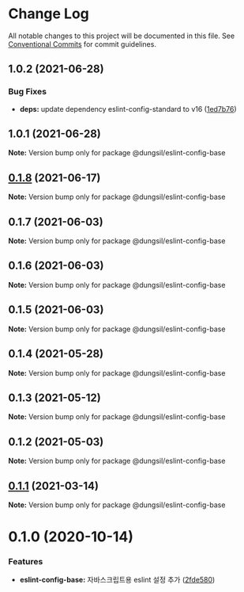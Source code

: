 # Change Log

All notable changes to this project will be documented in this file.
See [Conventional Commits](https://conventionalcommits.org) for commit guidelines.

## 1.0.2 (2021-06-28)


### Bug Fixes

* **deps:** update dependency eslint-config-standard to v16 ([1ed7b76](https://github.com/dungsil/my-config/commit/1ed7b76b45b57fd36762463a19746de26a2b30a1))





## 1.0.1 (2021-06-28)

**Note:** Version bump only for package @dungsil/eslint-config-base





## [0.1.8](https://github.com/dungsil/my-config/compare/@dungsil/eslint-config-base@0.1.7...@dungsil/eslint-config-base@0.1.8) (2021-06-17)

**Note:** Version bump only for package @dungsil/eslint-config-base






## 0.1.7 (2021-06-03)

**Note:** Version bump only for package @dungsil/eslint-config-base





## 0.1.6 (2021-06-03)

**Note:** Version bump only for package @dungsil/eslint-config-base





## 0.1.5 (2021-06-03)

**Note:** Version bump only for package @dungsil/eslint-config-base





## 0.1.4 (2021-05-28)

**Note:** Version bump only for package @dungsil/eslint-config-base





## 0.1.3 (2021-05-12)

**Note:** Version bump only for package @dungsil/eslint-config-base





## 0.1.2 (2021-05-03)

**Note:** Version bump only for package @dungsil/eslint-config-base





## [0.1.1](https://github.com/dungsil/my-config/compare/@dungsil/eslint-config-base@0.1.0...@dungsil/eslint-config-base@0.1.1) (2021-03-14)

**Note:** Version bump only for package @dungsil/eslint-config-base






# 0.1.0 (2020-10-14)


### Features

* **eslint-config-base:** 자바스크립트용 eslint 설정 추가 ([2fde580](https://github.com/dungsil/my-config/commit/2fde580a017373ceae3e2229fd798a241ee0ef57))
